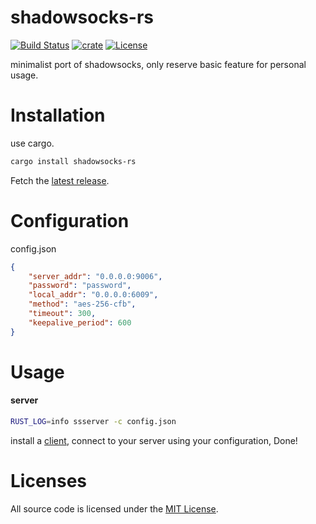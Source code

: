 # shadowsocks-rs

[![Build Status](https://img.shields.io/travis/cssivision/shadowsocks-rs.svg?style=flat-square)](https://travis-ci.org/cssivision/shadowsocks-rs)
[![crate](https://img.shields.io/crates/v/shadowsocks-rs.svg)](https://crates.io/crates/shadowsocks-rs)
[![License](http://img.shields.io/badge/license-mit-blue.svg)](https://github.com/cssivision/shadowsocks-rs/blob/master/LICENSE)

minimalist port of shadowsocks, only reserve basic feature for personal usage.

# Installation
use cargo.
```sh
cargo install shadowsocks-rs
```
Fetch the [latest release](https://github.com/cssivision/shadowsocks-rs/releases).
# Configuration
config.json
```json
{
	"server_addr": "0.0.0.0:9006",
	"password": "password",
	"local_addr": "0.0.0.0:6009",
	"method": "aes-256-cfb",
	"timeout": 300,
	"keepalive_period": 600
}
```

# Usage 
#### server
```sh
RUST_LOG=info ssserver -c config.json
```

install a [client](https://shadowsocks.org/en/download/clients.html), connect to your server using your configuration, Done!

# Licenses

All source code is licensed under the [MIT License](https://github.com/cssivision/shadowsocks-rs/blob/master/LICENSE).
